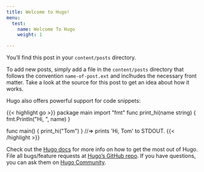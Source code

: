 ```yaml
---
title: Welcome to Hugo!
menu:
  test:
    name: Welcome To Hugo
    weight: 1

---
```

You’ll find this post in your `content/posts` directory.

To add new posts, simply add a file in the `content/posts` directory that follows the convention `name-of-post.ext` and inclhudes the necessary front matter. Take a look at the source for this post to get an idea about how it works.

Hugo also offers powerful support for code snippets:

{{< highlight go >}}
package main
import "fmt"
func print_hi(name string) {
fmt.Println("Hi, ", name)
}

func main() {
print_hi("Tom")
}
//=> prints 'Hi, Tom' to STDOUT.
{{< /highlight >}}

Check out the [Hugo docs](https://gohugo.io/documentation/) for more info on how to get the most out of Hugo. File all bugs/feature requests at [Hugo’s GitHub repo](https://github.com/gohugoio/hugo). If you have questions, you can ask them on [Hugo Community](https://discourse.gohugo.io/).